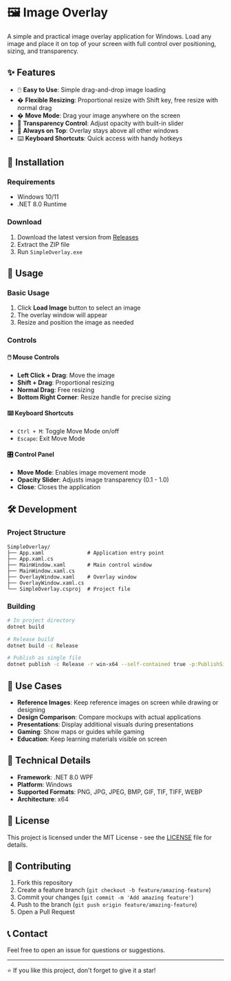 # 🖼️ Image Overlay

A simple and practical image overlay application for Windows. Load any image and place it on top of your screen with full control over positioning, sizing, and transparency.

## ✨ Features

- 🖱️ **Easy to Use**: Simple drag-and-drop image loading
- �️ **Flexible Resizing**: Proportional resize with Shift key, free resize with normal drag
- �  **Move Mode**: Drag your image anywhere on the screen
- 🌟 **Transparency Control**: Adjust opacity with built-in slider
- 📌 **Always on Top**: Overlay stays above all other windows
- ⌨️ **Keyboard Shortcuts**: Quick access with handy hotkeys

## 🚀 Installation

### Requirements
- Windows 10/11
- .NET 8.0 Runtime

### Download
1. Download the latest version from [Releases](../../releases)
2. Extract the ZIP file
3. Run `SimpleOverlay.exe`

## 📖 Usage

### Basic Usage
1. Click **Load Image** button to select an image
2. The overlay window will appear
3. Resize and position the image as needed

### Controls

#### 🖱️ Mouse Controls
- **Left Click + Drag**: Move the image
- **Shift + Drag**: Proportional resizing
- **Normal Drag**: Free resizing
- **Bottom Right Corner**: Resize handle for precise sizing

#### ⌨️ Keyboard Shortcuts
- `Ctrl + M`: Toggle Move Mode on/off
- `Escape`: Exit Move Mode

#### 🎛️ Control Panel
- **Move Mode**: Enables image movement mode
- **Opacity Slider**: Adjusts image transparency (0.1 - 1.0)
- **Close**: Closes the application

## 🛠️ Development

### Project Structure
```
SimpleOverlay/
├── App.xaml              # Application entry point
├── App.xaml.cs
├── MainWindow.xaml       # Main control window
├── MainWindow.xaml.cs
├── OverlayWindow.xaml    # Overlay window
├── OverlayWindow.xaml.cs
└── SimpleOverlay.csproj  # Project file
```

### Building
```bash
# In project directory
dotnet build

# Release build
dotnet build -c Release

# Publish as single file
dotnet publish -c Release -r win-x64 --self-contained true -p:PublishSingleFile=true
```

## 🎯 Use Cases

- **Reference Images**: Keep reference images on screen while drawing or designing
- **Design Comparison**: Compare mockups with actual applications
- **Presentations**: Display additional visuals during presentations
- **Gaming**: Show maps or guides while gaming
- **Education**: Keep learning materials visible on screen

## 🔧 Technical Details

- **Framework**: .NET 8.0 WPF
- **Platform**: Windows
- **Supported Formats**: PNG, JPG, JPEG, BMP, GIF, TIF, TIFF, WEBP
- **Architecture**: x64

## 📝 License

This project is licensed under the MIT License - see the [LICENSE](LICENSE) file for details.

## 🤝 Contributing

1. Fork this repository
2. Create a feature branch (`git checkout -b feature/amazing-feature`)
3. Commit your changes (`git commit -m 'Add amazing feature'`)
4. Push to the branch (`git push origin feature/amazing-feature`)
5. Open a Pull Request

## 📞 Contact

Feel free to open an issue for questions or suggestions.

---

⭐ If you like this project, don't forget to give it a star!
